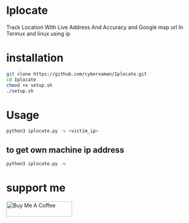 # Iplocate
Track Location With Live Address And Accuracy and Google map url In Termux and linux using ip

# installation
```bash
git clone https://github.com/cyberxaman/Iplocate.git
cd Iplocate
chmod +x setup.sh
./setup.sh
```

# Usage
```bash
python3 iplocate.py -v <victim_ip>
```
## to get own machine ip address
```bash
python3 iplocate.py -m
```

# support me

<a href="https://www.buymeacoffee.com/cyberxeal" target="_blank"><img src="https://cdn.buymeacoffee.com/buttons/default-orange.png" alt="Buy Me A Coffee" height="41" width="174"></a>

